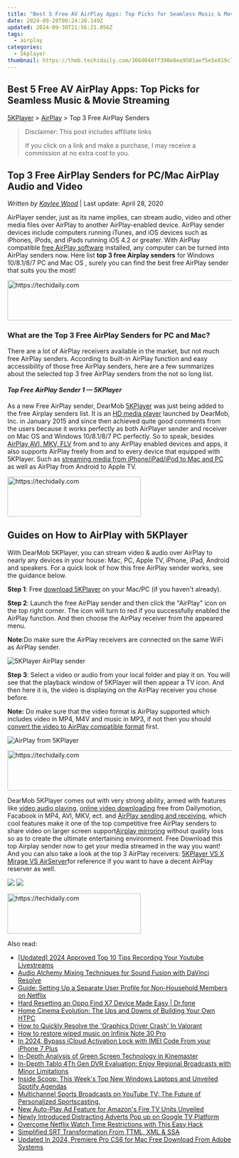 ```yaml
---
title: "Best 5 Free AV AirPlay Apps: Top Picks for Seamless Music & Movie Streaming"
date: 2024-09-28T00:24:20.149Z
updated: 2024-09-30T21:56:21.056Z
tags:
  - airplay
categories:
  - 5kplayer
thumbnail: https://thmb.techidaily.com/366d048ff390e8ea9501aef5e5e819c7e4080380cdd13cbf9ace19ed14365a41.jpg
---
```


## Best 5 Free AV AirPlay Apps: Top Picks for Seamless Music & Movie Streaming

[5KPlayer](https://tools.techidaily.com/5kplayer/products/) \> [AirPlay](https://tools.techidaily.com/5kplayer/airplay/) \> Top 3 Free AirPlay Senders

>  Disclaimer: This post includes affiliate links
>
>  If you click on a link and make a purchase, I may receive a commission at no extra cost to you.
>

## Top 3 Free AirPlay Senders for PC/Mac AirPlay Audio and Video

 _Written by [Kaylee Wood](https://www.quora.com/profile/Amanda-Hu-21)_ | Last update: April 28, 2020

 AirPlayer sender, just as its name implies, can stream audio, video and other media files over AirPlay to another AirPlay-enabled device. AirPlay sender devices include computers running iTunes, and iOS devices such as iPhones, iPods, and iPads running iOS 4.2 or greater. With AirPlay compatible [free AirPlay software](https://tools.techidaily.com/5kplayer/products/) installed, any computer can be turned into AirPlay senders now. Here list **top 3 free Airplay senders** for Windows 10/8.1/8/7 PC and Mac OS , surely you can find the best free AirPlay sender that suits you the most!

<!-- affiliate ads begin -->
<a href="https://appsumo.8odi.net/c/5597632/2151871/7443" target="_top" id="2151871">
  <img src="//a.impactradius-go.com/display-ad/7443-2151871" border="0" alt="https://techidaily.com" width="600" height="90"/>
</a>
<img height="0" width="0" src="https://appsumo.8odi.net/i/5597632/2151871/7443" style="position:absolute;visibility:hidden;" border="0" />
<!-- affiliate ads end -->

### What are the Top 3 Free AirPlay Senders for PC and Mac?

There are a lot of AirPlay receivers available in the market, but not much free AirPlay senders. According to built-in AirPlay function and easy accessibility of those free AirPlay senders, here are a few summarizes about the selected top 3 free AirPlay senders from the not so long list.

#### _**Top Free AirPlay Sender 1 — 5KPlayer**_

As a new Free AirPlay sender, DearMob [5KPlayer](https://tools.techidaily.com/5kplayer/products/) was just being added to the free Airplay senders list. It is an [HD media player](https://tools.techidaily.com/5kplayer/video-music-player/) launched by DearMob, Inc. in January 2015 and since then achieved quite good comments from the users because it works perfectly as both AirPlayer sender and receiver on Mac OS and Windows 10/8.1/8/7 PC perfectly. So to speak, besides [AirPlay AVI, MKV, FLV](https://tools.techidaily.com/5kplayer/airplay/) from and to any AirPlay enabled devices and apps, it also supports AirPlay freely from and to every device that equipped with 5KPlayer. Such as [streaming media from iPhone/iPad/iPod to Mac and PC](https://tools.techidaily.com/5kplayer/airplay/) as well as AirPlay from Android to Apple TV. 

<!-- affiliate ads begin -->
<a href="https://aligracehair.sjv.io/c/5597632/1886069/19272" target="_top" id="1886069">
  <img src="//a.impactradius-go.com/display-ad/19272-1886069" border="0" alt="https://techidaily.com" width="300" height="90"/>
</a>
<img height="0" width="0" src="https://aligracehair.sjv.io/i/5597632/1886069/19272" style="position:absolute;visibility:hidden;" border="0" />
<!-- affiliate ads end -->

## Guides on How to AirPlay with 5KPlayer

With DearMob 5KPlayer, you can stream video & audio over AirPlay to nearly any devices in your house: Mac, PC, Apple TV, iPhone, iPad, Android and speakers. For a quick look of how this free AirPlay sender works, see the guidance below.

**Step 1**: Free [download 5KPlayer](https://tools.techidaily.com/5kplayer/products/) on your Mac/PC (if you haven't already).

**Step 2**: Launch the free AirPlay sender and then click the "AirPlay" icon on the top right corner. The icon will turn to red if you successfully enabled the AirPlay function. And then choose the AirPlay receiver from the appeared menu.

**Note**:Do make sure the AirPlay receivers are connected on the same WiFi as AirPlay sender.

![5KPlayer AirPlay sender](https://www.5kplayer.com/airplay/img/5k-airplay-xsy-airplay-with-win10-15021501.jpg) 

**Step 3**: Select a video or audio from your local folder and play it on. You will see that the playback window of 5KPlayer will then appear a TV icon. And then here it is, the video is displaying on the AirPlay receiver you chose before.

**Note:** Do make sure that the video format is AirPlay supported which includes video in MP4, M4V and music in MP3, if not then you should [convert the video to AirPlay compatible format](https://tools.techidaily.com/5kplayer/products/) first.

![AirPlay from 5KPlayer](https://www.5kplayer.com/airplay/img/5k-airplay-airplay-with-win10-xsy-15021502.jpg) 

<!-- affiliate ads begin -->
<a href="https://ursime.pxf.io/c/5597632/2136545/16384" target="_top" id="2136545">
  <img src="//a.impactradius-go.com/display-ad/16384-2136545" border="0" alt="https://techidaily.com" width="728" height="90"/>
</a>
<img height="0" width="0" src="https://ursime.pxf.io/i/5597632/2136545/16384" style="position:absolute;visibility:hidden;" border="0" />
<!-- affiliate ads end -->

DearMob 5KPlayer comes out with very strong ability, armed with features like [video audio playing](https://tools.techidaily.com/5kplayer/video-music-player/), [online video downloading](https://tools.techidaily.com/5kplayer/youtube-download/) free from Dailymotion, Facabook in MP4, AVI, MKV, ect. and [AirPlay sending and receiving](https://tools.techidaily.com/5kplayer/airplay/), which cool features make it one of the top competitive free AirPlay senders to share video on larger screen support[Airplay mirroring](https://tools.techidaily.com/5kplayer/airplay/) without quality loss so as to create the ultimate entertaining environment. Free Download this top Airplay sender now to get your media streamed in the way you want! And you can also take a look at the top 3 AirPlay receivers: [5KPlayer VS X Mirage VS AirServer](https://tools.techidaily.com/5kplayer/airplay/)for reference if you want to have a decent AirPlay reserver as well.

[![](https://www.5kplayer.com/airplay/../button/freedownwhitewin.png)](https://tools.techidaily.com/5kplayer/products/) [![](https://www.5kplayer.com/airplay/../button/freedownbackmac.png)](https://tools.techidaily.com/5kplayer/products/)

<!-- affiliate ads begin -->
<a href="https://aligracehair.sjv.io/c/5597632/1948876/19272" target="_top" id="1948876">
  <img src="//a.impactradius-go.com/display-ad/19272-1948876" border="0" alt="https://techidaily.com" width="300" height="90"/>
</a>
<img height="0" width="0" src="https://aligracehair.sjv.io/i/5597632/1948876/19272" style="position:absolute;visibility:hidden;" border="0" />
<!-- affiliate ads end -->

<ins class="adsbygoogle"
     style="display:block"
     data-ad-format="autorelaxed"
     data-ad-client="ca-pub-7571918770474297"
     data-ad-slot="1223367746"></ins>

<ins class="adsbygoogle"
     style="display:block"
     data-ad-client="ca-pub-7571918770474297"
     data-ad-slot="8358498916"
     data-ad-format="auto"
     data-full-width-responsive="true"></ins>

<span class="atpl-alsoreadstyle">Also read:</span>
<div><ul>
<li><a href="https://video-screen-grab.techidaily.com/updated-2024-approved-top-10-tips-recording-your-youtube-livestreams/"><u>[Updated] 2024 Approved Top 10 Tips Recording Your Youtube Livestreams</u></a></li>
<li><a href="https://extra-information.techidaily.com/audio-alchemy-mixing-techniques-for-sound-fusion-with-davinci-resolve/"><u>Audio Alchemy Mixing Techniques for Sound Fusion with DaVinci Resolve</u></a></li>
<li><a href="https://media-tips.techidaily.com/guide-setting-up-a-separate-user-profile-for-non-household-members-on-netflix/"><u>Guide: Setting Up a Separate User Profile for Non-Household Members on Netflix</u></a></li>
<li><a href="https://techidaily.com/hard-resetting-an-oppo-find-x7-device-made-easy-drfone-by-drfone-reset-android-reset-android/"><u>Hard Resetting an Oppo Find X7 Device Made Easy | Dr.fone</u></a></li>
<li><a href="https://media-tips.techidaily.com/home-cinema-evolution-the-ups-and-downs-of-building-your-own-htpc/"><u>Home Cinema Evolution: The Ups and Downs of Building Your Own HTPC</u></a></li>
<li><a href="https://win-blog.techidaily.com/how-to-quickly-resolve-the-graphics-driver-crash-in-valorant/"><u>How to Quickly Resolve the 'Graphics Driver Crash' In Valorant</u></a></li>
<li><a href="https://blog-min.techidaily.com/how-to-restore-wiped-music-on-infinix-note-30-pro-by-fonelab-android-recover-music/"><u>How to restore wiped music on Infinix Note 30 Pro</u></a></li>
<li><a href="https://activate-lock.techidaily.com/in-2024-bypass-icloud-activation-lock-with-imei-code-from-your-iphone-7-plus-by-drfone-ios/"><u>In 2024, Bypass iCloud Activation Lock with IMEI Code From your iPhone 7 Plus</u></a></li>
<li><a href="https://extra-tips.techidaily.com/in-depth-analysis-of-green-screen-technology-in-kinemaster/"><u>In-Depth Analysis of Green Screen Technology in Kinemaster</u></a></li>
<li><a href="https://media-tips.techidaily.com/in-depth-tablo-4th-gen-dvr-evaluation-enjoy-regional-broadcasts-with-minor-limitations/"><u>In-Depth Tablo 4Th Gen DVR Evaluation: Enjoy Regional Broadcasts with Minor Limitations</u></a></li>
<li><a href="https://media-tips.techidaily.com/inside-scoop-this-weeks-top-new-windows-laptops-and-unveiled-spotify-agendas/"><u>Inside Scoop: This Week's Top New Windows Laptops and Unveiled Spotify Agendas</u></a></li>
<li><a href="https://media-tips.techidaily.com/multichannel-sports-broadcasts-on-youtube-tv-the-future-of-personalized-sportscasting/"><u>Multichannel Sports Broadcasts on YouTube TV: The Future of Personalized Sportscasting.</u></a></li>
<li><a href="https://media-tips.techidaily.com/new-auto-play-ad-feature-for-amazons-fire-tv-units-unveiled/"><u>New Auto-Play Ad Feature for Amazon's Fire TV Units Unveiled</u></a></li>
<li><a href="https://media-tips.techidaily.com/newly-introduced-distracting-adverts-pop-up-on-google-tv-platform/"><u>Newly Introduced Distracting Adverts Pop up on Google TV Platform</u></a></li>
<li><a href="https://media-tips.techidaily.com/overcome-netflix-watch-time-restrictions-with-this-easy-hack/"><u>Overcome Netflix Watch Time Restrictions with This Easy Hack</u></a></li>
<li><a href="https://article-files.techidaily.com/simplified-srt-transformation-from-ttml-xml-and-ssa/"><u>Simplified SRT Transformation From TTML, XML & SSA</u></a></li>
<li><a href="https://smart-video-creator.techidaily.com/updated-in-2024-premiere-pro-cs6-for-mac-free-download-from-adobe-systems/"><u>Updated In 2024, Premiere Pro CS6 for Mac Free Download From Adobe Systems</u></a></li>
</ul></div>

